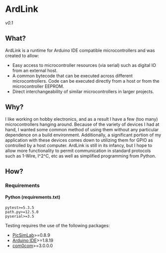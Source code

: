 # ArdLink

*v0.1*

## What?
ArdLink is a runtime for Arduino IDE compatible microcontrollers and was created to allow:
- Easy access to microcontroller resources (via serial) such as digital IO from an external host. 
- A common bytecode that can be executed across different microcontrollers. Code can be executed directly from a host or from the microcontroller EEPROM.
- Direct interchangeability of similar microcontrollers in larger projects.


## Why?

I like working on hobby electronics, and as a result I have a few (too many) microcontrollers hanging around. Because of the variety of devices I had at hand, I wanted some common method of using them without any particular dependence on a build environment. Additionally, a significant portion of my application with these devices comes down to utilizing them for GPIO as controlled by a host computer. ArdLink is still in its infancy, but I hope to allow more functionality to permit communication in standard protocols such as 1-Wire, I^2^C, etc as well as simplified programming from Python.


## How?

### Requirements

#### Python (requirements.txt)

```
pytest>=5.3.5
path.py>=12.5.0
pyserial>=3.5
```

Testing requires the use of the following packages:
- [PicSimLab](https://lcgamboa.github.io/)>=0.8.9
- [Arduino IDE](https://www.arduino.cc/en/software)>=1.8.19
- [com0com](https://sourceforge.net/projects/com0com/files/com0com/3.0.0.0/com0com-3.0.0.0-i386-and-x64-signed.zip/downloade)>=3.0.0.0

